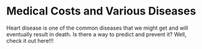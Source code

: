 # Medical Costs and Various Diseases

Heart disease is one of the common diseases that we might get and will eventually result in death. Is there a way to predict and prevent
it? Well, check it out here!!!
